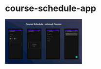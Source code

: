 # course-schedule-app

<img width="50%" height="auto" src="https://github.com/ahmfzn00/course-schedule-app/blob/master/image/Untitled-1.png" />
